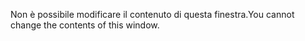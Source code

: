 <span data-ttu-id="711dd-101">Non è possibile modificare il contenuto di questa finestra.</span><span class="sxs-lookup"><span data-stu-id="711dd-101">You cannot change the contents of this window.</span></span>